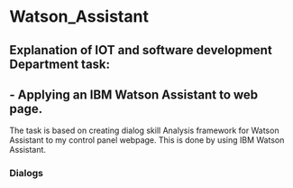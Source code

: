 # Watson_Assistant
## Explanation of IOT and software development Department task:
## - Applying an IBM Watson Assistant to web page.
The task is based on creating dialog skill Analysis framework for Watson Assistant to my control panel webpage. This is done by using IBM Watson Assistant.

### Dialogs
